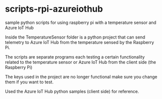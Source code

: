 # scripts-rpi-azureiothub
sample python scripts for using raspberry pi with a temperature sensor and Azure IoT Hub

Inside the TemperatureSensor folder is a python project that can send telemetry to Azure IoT Hub from the temperature sensed by the Raspberry Pi.

The scripts are separate programs each testing a certain functionality related to the temperature sensor or Azure IoT Hub from the client side (the Raspberry Pi)

The keys used in the project are no longer functional make sure you change them if you want to test.

Used the Azure IoT Hub python samples (client side) for reference.

